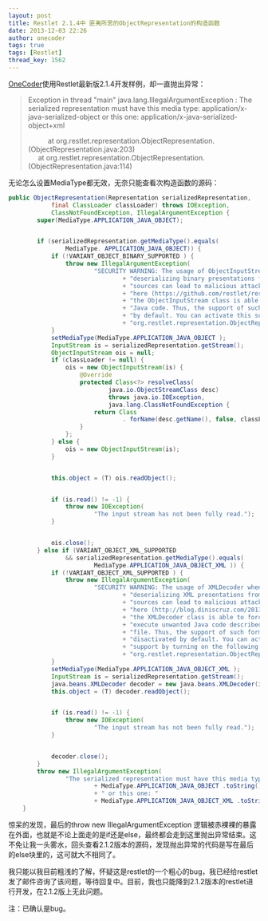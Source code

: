 ```yaml
---
layout: post
title: Restlet 2.1.4中 匪夷所思的ObjectRepresentation的构造函数
date: 2013-12-03 22:26
author: onecoder
tags: true
tags: [Restlet]
thread_key: 1562
---
```

<a href="http://www.coderli.com">OneCoder</a>使用Restlet最新版2.1.4开发样例，却一直抛出异常：
<blockquote>
	<p>
		Exception in thread "main" java.lang.IllegalArgumentException : The serialized representation must have this media type: application/x-java-serialized-object or this one: application/x-java-serialized-object+xml</p>
<p>	&nbsp;&nbsp;&nbsp;&nbsp;&nbsp;&nbsp;&nbsp;&nbsp;&nbsp; at org.restlet.representation.ObjectRepresentation.<init>(ObjectRepresentation.java:203)<br />
		&nbsp;&nbsp;&nbsp;&nbsp; at org.restlet.representation.ObjectRepresentation.<init>(ObjectRepresentation.java:114)</p>
</blockquote>

<!--break-->

<p>
	无论怎么设置MediaType都无效，无奈只能查看次构造函数的源码：</p>


```java
public ObjectRepresentation(Representation serializedRepresentation,
            final ClassLoader classLoader) throws IOException,
            ClassNotFoundException, IllegalArgumentException {
        super(MediaType.APPLICATION_JAVA_OBJECT);


        if (serializedRepresentation.getMediaType().equals(
                MediaType. APPLICATION_JAVA_OBJECT)) {
            if (!VARIANT_OBJECT_BINARY_SUPPORTED ) {
                throw new IllegalArgumentException(
                        "SECURITY WARNING: The usage of ObjectInputStream when "
                                + "deserializing binary presentations from unstrusted "
                                + "sources can lead to malicious attacks. As pointed "
                                + "here (https://github.com/restlet/restlet-framework-java/issues/778), "
                                + "the ObjectInputStream class is able to force the JVM to execute unwanted "
                                + "Java code. Thus, the support of such format has been disactivated "
                                + "by default. You can activate this support by turning on the following system property: "
                                + "org.restlet.representation.ObjectRepresentation.VARIANT_OBJECT_BINARY_SUPPORTED." );
            }
            setMediaType(MediaType.APPLICATION_JAVA_OBJECT );
            InputStream is = serializedRepresentation.getStream();
            ObjectInputStream ois = null;
            if (classLoader != null) {
                ois = new ObjectInputStream(is) {
                    @Override
                    protected Class<?> resolveClass(
                            java.io.ObjectStreamClass desc)
                            throws java.io.IOException,
                            java.lang.ClassNotFoundException {
                        return Class
                                . forName(desc.getName(), false, classLoader);
                    }
                };
            } else {
                ois = new ObjectInputStream(is);
            }


            this.object = (T) ois.readObject();


            if (is.read() != -1) {
                throw new IOException(
                        "The input stream has not been fully read.");
            }


            ois.close();
        } else if (VARIANT_OBJECT_XML_SUPPORTED
                && serializedRepresentation.getMediaType().equals(
                        MediaType.APPLICATION_JAVA_OBJECT_XML )) {
            if (!VARIANT_OBJECT_XML_SUPPORTED ) {
                throw new IllegalArgumentException(
                        "SECURITY WARNING: The usage of XMLDecoder when "
                                + "deserializing XML presentations from unstrusted "
                                + "sources can lead to malicious attacks. As pointed "
                                + "here (http://blog.diniscruz.com/2013/08/using-xmldecoder-to-execute-server-side.html), "
                                + "the XMLDecoder class is able to force the JVM to "
                                + "execute unwanted Java code described inside the XML "
                                + "file. Thus, the support of such format has been "
                                + "disactivated by default. You can activate this "
                                + "support by turning on the following system property: "
                                + "org.restlet.representation.ObjectRepresentation.VARIANT_OBJECT_XML_SUPPORTED." );
            }
            setMediaType(MediaType.APPLICATION_JAVA_OBJECT_XML );
            InputStream is = serializedRepresentation.getStream();
            java.beans.XMLDecoder decoder = new java.beans.XMLDecoder(is);
            this.object = (T) decoder.readObject();


            if (is.read() != -1) {
                throw new IOException(
                        "The input stream has not been fully read.");
            }


            decoder.close();
        }
        throw new IllegalArgumentException(
                "The serialized representation must have this media type: "
                        + MediaType.APPLICATION_JAVA_OBJECT .toString()
                        + " or this one: "
                        + MediaType.APPLICATION_JAVA_OBJECT_XML .toString());
    }
```

惊呆的发现，最后的throw new IllegalArgumentException 逻辑被赤裸裸的暴露在外面，也就是不论上面走的是if还是else，最终都会走到这里抛出异常结束。这不免让我一头雾水，回头查看2.1.2版本的源码，发现抛出异常的代码是写在最后的else块里的，这可就大不相同了。

我只能以我目前粗浅的了解，怀疑这是restlet的一个粗心的bug，我已经给restlet发了邮件咨询了该问题，等待回复中。目前，我也只能降到2.1.2版本的restlet进行开发，在2.1.2版上无此问题。

注：已确认是bug。
